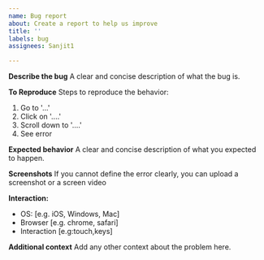 ```yaml
---
name: Bug report
about: Create a report to help us improve
title: ''
labels: bug
assignees: Sanjit1

---
```


**Describe the bug**
A clear and concise description of what the bug is.

**To Reproduce**
Steps to reproduce the behavior:
1. Go to '...'
2. Click on '....'
3. Scroll down to '....'
4. See error

**Expected behavior**
A clear and concise description of what you expected to happen.

**Screenshots**
If you cannot define the error clearly, you can upload a screenshot or a screen video

**Interaction:**
 - OS: [e.g. iOS, Windows, Mac]
 - Browser [e.g. chrome, safari]
 - Interaction [e.g:touch,keys]


**Additional context**
Add any other context about the problem here.
